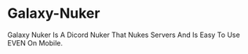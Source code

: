 # Galaxy-Nuker
Galaxy Nuker Is A Dicord Nuker That Nukes Servers And Is Easy To Use EVEN On Mobile.

